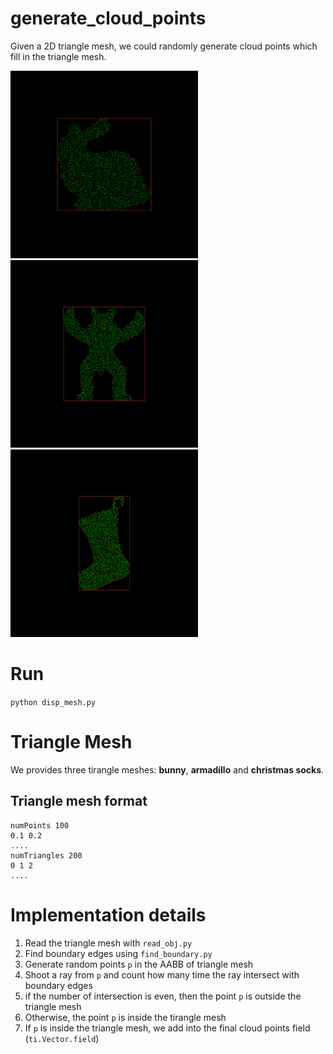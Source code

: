 # generate_cloud_points

Given a 2D triangle mesh, we could randomly generate cloud points which fill in the triangle mesh.

<p float="left">
<img src="data/bunny.png" width="300"> <img src="data/armadillo.png" width="300">  <img src="data/socks.png" width="300">
</p>

# Run
`python disp_mesh.py`

# Triangle Mesh
We provides three tirangle meshes: **bunny**, **armadillo** and **christmas socks**.

## Triangle mesh format
```
numPoints 100
0.1 0.2
....
numTriangles 200
0 1 2
....
```

# Implementation details
1. Read the triangle mesh with `read_obj.py`
2. Find boundary edges using `find_boundary.py`
3. Generate random points `p` in the AABB of triangle mesh
4. Shoot a ray from `p` and count how many time the ray intersect with boundary edges
5. if the number of intersection is even, then the point `p` is outside the triangle mesh
6. Otherwise, the point `p` is inside the tirangle mesh
7. If `p` is inside the triangle mesh, we add into the final cloud points field (`ti.Vector.field`)
